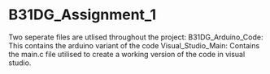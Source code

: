 # B31DG_Assignment_1
Two seperate files are utlised throughout the project: 
B31DG_Arduino_Code: This contains the arduino variant of the code
Visual_Studio_Main: Contains the main.c file utilised to create a working version of the code in visual studio. 
